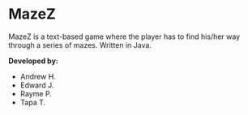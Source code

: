# MazeZ
MazeZ is a text-based game where the player has to find his/her way through a series of mazes.
Written in Java.

**Developed by:**
- Andrew H.
- Edward J.
- Rayme P.
- Tapa T.